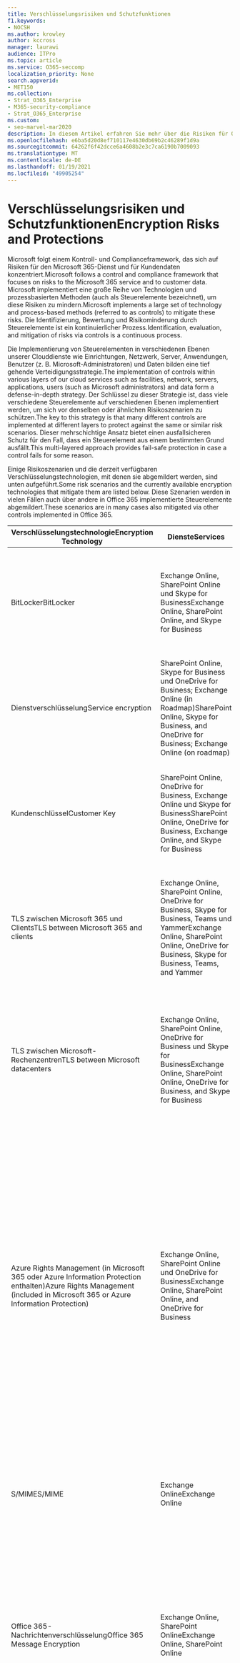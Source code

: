 ```yaml
---
title: Verschlüsselungsrisiken und Schutzfunktionen
f1.keywords:
- NOCSH
ms.author: krowley
author: kccross
manager: laurawi
audience: ITPro
ms.topic: article
ms.service: O365-seccomp
localization_priority: None
search.appverid:
- MET150
ms.collection:
- Strat_O365_Enterprise
- M365-security-compliance
- Strat_O365_Enterprise
ms.custom:
- seo-marvel-mar2020
description: In diesem Artikel erfahren Sie mehr über die Risiken für Office 365 und die Verschlüsselungstechnologien, die zum Schutz verfügbar sind.
ms.openlocfilehash: e6ba5d20d8ef710117e4630db69b2c46289f1d9a
ms.sourcegitcommit: 64262f6f42dcce6a4608b2e3c7ca6190b7009093
ms.translationtype: MT
ms.contentlocale: de-DE
ms.lasthandoff: 01/19/2021
ms.locfileid: "49905254"
---
```

# <a name="encryption-risks-and-protections"></a><span data-ttu-id="fee8e-103">Verschlüsselungsrisiken und Schutzfunktionen</span><span class="sxs-lookup"><span data-stu-id="fee8e-103">Encryption Risks and Protections</span></span>

<span data-ttu-id="fee8e-104">Microsoft folgt einem Kontroll- und Complianceframework, das sich auf Risiken für den Microsoft 365-Dienst und für Kundendaten konzentriert.</span><span class="sxs-lookup"><span data-stu-id="fee8e-104">Microsoft follows a control and compliance framework that focuses on risks to the Microsoft 365 service and to customer data.</span></span> <span data-ttu-id="fee8e-105">Microsoft implementiert eine große Reihe von Technologien und prozessbasierten Methoden (auch als Steuerelemente bezeichnet), um diese Risiken zu mindern.</span><span class="sxs-lookup"><span data-stu-id="fee8e-105">Microsoft implements a large set of technology and process-based methods (referred to as controls) to mitigate these risks.</span></span> <span data-ttu-id="fee8e-106">Die Identifizierung, Bewertung und Risikominderung durch Steuerelemente ist ein kontinuierlicher Prozess.</span><span class="sxs-lookup"><span data-stu-id="fee8e-106">Identification, evaluation, and mitigation of risks via controls is a continuous process.</span></span> 

<span data-ttu-id="fee8e-107">Die Implementierung von Steuerelementen in verschiedenen Ebenen unserer Clouddienste wie Einrichtungen, Netzwerk, Server, Anwendungen, Benutzer (z. B. Microsoft-Administratoren) und Daten bilden eine tief gehende Verteidigungsstrategie.</span><span class="sxs-lookup"><span data-stu-id="fee8e-107">The implementation of controls within various layers of our cloud services such as facilities, network, servers, applications, users (such as Microsoft administrators) and data form a defense-in-depth strategy.</span></span> <span data-ttu-id="fee8e-108">Der Schlüssel zu dieser Strategie ist, dass viele verschiedene Steuerelemente auf verschiedenen Ebenen implementiert werden, um sich vor denselben oder ähnlichen Risikoszenarien zu schützen.</span><span class="sxs-lookup"><span data-stu-id="fee8e-108">The key to this strategy is that many different controls are implemented at different layers to protect against the same or similar risk scenarios.</span></span> <span data-ttu-id="fee8e-109">Dieser mehrschichtige Ansatz bietet einen ausfallsicheren Schutz für den Fall, dass ein Steuerelement aus einem bestimmten Grund ausfällt.</span><span class="sxs-lookup"><span data-stu-id="fee8e-109">This multi-layered approach provides fail-safe protection in case a control fails for some reason.</span></span>

<span data-ttu-id="fee8e-110">Einige Risikoszenarien und die derzeit verfügbaren Verschlüsselungstechnologien, mit denen sie abgemildert werden, sind unten aufgeführt.</span><span class="sxs-lookup"><span data-stu-id="fee8e-110">Some risk scenarios and the currently available encryption technologies that mitigate them are listed below.</span></span> <span data-ttu-id="fee8e-111">Diese Szenarien werden in vielen Fällen auch über andere in Office 365 implementierte Steuerelemente abgemildert.</span><span class="sxs-lookup"><span data-stu-id="fee8e-111">These scenarios are in many cases also mitigated via other controls implemented in Office 365.</span></span>

| <span data-ttu-id="fee8e-112">Verschlüsselungstechnologie</span><span class="sxs-lookup"><span data-stu-id="fee8e-112">Encryption Technology</span></span> | <span data-ttu-id="fee8e-113">Dienste</span><span class="sxs-lookup"><span data-stu-id="fee8e-113">Services</span></span> | <span data-ttu-id="fee8e-114">Schlüsselverwaltung</span><span class="sxs-lookup"><span data-stu-id="fee8e-114">Key Management</span></span> | <span data-ttu-id="fee8e-115">Risikoszenario</span><span class="sxs-lookup"><span data-stu-id="fee8e-115">Risk Scenario</span></span> | <span data-ttu-id="fee8e-116">Wert</span><span class="sxs-lookup"><span data-stu-id="fee8e-116">Value</span></span> |
|---------------------------------------------------------------------------------|--------------------------------------------------------------------------------------------------|---------------------|------------------------------------------------------------------------------------------------------------------------------------------|---------------------------------------------------------------------------------------------------------------------------------------------------------------------------------------------------------------------------------------------------------------------------------------------------------------------------------------------------------------------------------------------------------------------------------|
| <span data-ttu-id="fee8e-117">BitLocker</span><span class="sxs-lookup"><span data-stu-id="fee8e-117">BitLocker</span></span> | <span data-ttu-id="fee8e-118">Exchange Online, SharePoint Online und Skype for Business</span><span class="sxs-lookup"><span data-stu-id="fee8e-118">Exchange Online, SharePoint Online, and Skype for Business</span></span> | <span data-ttu-id="fee8e-119">Microsoft</span><span class="sxs-lookup"><span data-stu-id="fee8e-119">Microsoft</span></span> | <span data-ttu-id="fee8e-120">Datenträger oder Server werden gestohlen oder nicht ordnungsgemäß wiederverwendet.</span><span class="sxs-lookup"><span data-stu-id="fee8e-120">Disks or servers are stolen or improperly recycled.</span></span> | <span data-ttu-id="fee8e-121">BitLocker bietet einen fehlersicheren Ansatz zum Schutz vor Datenverlusten durch gestohlene oder nicht ordnungsgemäß wiederverwendete Hardware (Server/Datenträger).</span><span class="sxs-lookup"><span data-stu-id="fee8e-121">BitLocker provides a fail-safe approach to protect against loss of data due to stolen or improperly recycled hardware (server/disk).</span></span> |
| <span data-ttu-id="fee8e-122">Dienstverschlüsselung</span><span class="sxs-lookup"><span data-stu-id="fee8e-122">Service encryption</span></span> | <span data-ttu-id="fee8e-123">SharePoint Online, Skype for Business und OneDrive for Business; Exchange Online (in Roadmap)</span><span class="sxs-lookup"><span data-stu-id="fee8e-123">SharePoint Online, Skype for Business, and OneDrive for Business; Exchange Online (on roadmap)</span></span> | <span data-ttu-id="fee8e-124">Microsoft</span><span class="sxs-lookup"><span data-stu-id="fee8e-124">Microsoft</span></span> | <span data-ttu-id="fee8e-125">Interner oder externer Hacker versucht, als BLOB auf einzelne Dateien/Daten zu zugreifen.</span><span class="sxs-lookup"><span data-stu-id="fee8e-125">Internal or external hacker tries to access individual files/data as a blob.</span></span> | <span data-ttu-id="fee8e-126">Die verschlüsselten Daten können nicht ohne Zugriff auf Schlüssel entschlüsselt werden.</span><span class="sxs-lookup"><span data-stu-id="fee8e-126">The encrypted data cannot be decrypted without access to keys.</span></span> <span data-ttu-id="fee8e-127">Trägt dazu bei, das Risiko eines Hackerzugriffs auf Daten zu verringern.</span><span class="sxs-lookup"><span data-stu-id="fee8e-127">Helps to mitigate risk of a hacker accessing data.</span></span> |
| <span data-ttu-id="fee8e-128">Kundenschlüssel</span><span class="sxs-lookup"><span data-stu-id="fee8e-128">Customer Key</span></span> | <span data-ttu-id="fee8e-129">SharePoint Online, OneDrive for Business, Exchange Online und Skype for Business</span><span class="sxs-lookup"><span data-stu-id="fee8e-129">SharePoint Online, OneDrive for Business, Exchange Online, and Skype for Business</span></span> | <span data-ttu-id="fee8e-130">Kunde</span><span class="sxs-lookup"><span data-stu-id="fee8e-130">Customer</span></span> | <span data-ttu-id="fee8e-131">N/V (Dieses Feature ist als Compliancefeature konzipiert, nicht als Risikominderung.)</span><span class="sxs-lookup"><span data-stu-id="fee8e-131">N/A (This feature is designed as a compliance feature; not as a mitigation for any risk.)</span></span> | <span data-ttu-id="fee8e-132">Hilft Kunden bei der Erfüllung interner Vorschriften und Complianceverpflichtungen sowie bei der Möglichkeit, den Dienst zu verlassen und den Zugriff von Microsoft auf Daten zu widerrufen</span><span class="sxs-lookup"><span data-stu-id="fee8e-132">Helps customers meet internal regulation and compliance obligations, and the ability to leave the service and revoke Microsoft's access to data</span></span> |
| <span data-ttu-id="fee8e-133">TLS zwischen Microsoft 365 und Clients</span><span class="sxs-lookup"><span data-stu-id="fee8e-133">TLS between Microsoft 365 and clients</span></span> | <span data-ttu-id="fee8e-134">Exchange Online, SharePoint Online, OneDrive for Business, Skype for Business, Teams und Yammer</span><span class="sxs-lookup"><span data-stu-id="fee8e-134">Exchange Online, SharePoint Online, OneDrive for Business, Skype for Business, Teams, and Yammer</span></span> | <span data-ttu-id="fee8e-135">Microsoft, Kunde</span><span class="sxs-lookup"><span data-stu-id="fee8e-135">Microsoft, Customer</span></span> | <span data-ttu-id="fee8e-136">Man-in-the-Middle- oder andere Angriffe zum Tippen auf den Datenfluss zwischen Microsoft 365 und Clientcomputern über das Internet.</span><span class="sxs-lookup"><span data-stu-id="fee8e-136">Man-in-the-middle or other attack to tap the data flow between Microsoft 365 and client computers over Internet.</span></span> | <span data-ttu-id="fee8e-137">Diese Implementierung bietet sowohl Für Microsoft als auch Kunden einen Mehrwert und stellt die Datenintegrität sicher, wenn sie zwischen Microsoft 365 und dem Client fließt.</span><span class="sxs-lookup"><span data-stu-id="fee8e-137">This implementation provides value to both Microsoft and customers and assures data integrity as it flows between Microsoft 365 and the client.</span></span> |
| <span data-ttu-id="fee8e-138">TLS zwischen Microsoft-Rechenzentren</span><span class="sxs-lookup"><span data-stu-id="fee8e-138">TLS between Microsoft datacenters</span></span> | <span data-ttu-id="fee8e-139">Exchange Online, SharePoint Online, OneDrive for Business und Skype for Business</span><span class="sxs-lookup"><span data-stu-id="fee8e-139">Exchange Online, SharePoint Online, OneDrive for Business, and Skype for Business</span></span> | <span data-ttu-id="fee8e-140">Microsoft</span><span class="sxs-lookup"><span data-stu-id="fee8e-140">Microsoft</span></span> | <span data-ttu-id="fee8e-141">Man-in-the-Middle- oder andere Angriffe zum Tippen auf den Kundendatenfluss zwischen Microsoft 365-Servern in verschiedenen Microsoft-Rechenzentren.</span><span class="sxs-lookup"><span data-stu-id="fee8e-141">Man-in-the-middle or other attack to tap the customer data flow between Microsoft 365 servers located in different Microsoft datacenters.</span></span> | <span data-ttu-id="fee8e-142">Diese Implementierung ist eine weitere Methode zum Schutz von Daten vor Angriffen zwischen Microsoft-Rechenzentren.</span><span class="sxs-lookup"><span data-stu-id="fee8e-142">This implementation is another method to protect data against attacks between Microsoft datacenters.</span></span> |
| <span data-ttu-id="fee8e-143">Azure Rights Management (in Microsoft 365 oder Azure Information Protection enthalten)</span><span class="sxs-lookup"><span data-stu-id="fee8e-143">Azure Rights Management (included in Microsoft 365 or Azure Information Protection)</span></span> | <span data-ttu-id="fee8e-144">Exchange Online, SharePoint Online und OneDrive for Business</span><span class="sxs-lookup"><span data-stu-id="fee8e-144">Exchange Online, SharePoint Online, and OneDrive for Business</span></span> | <span data-ttu-id="fee8e-145">Kunde</span><span class="sxs-lookup"><span data-stu-id="fee8e-145">Customer</span></span> | <span data-ttu-id="fee8e-146">Daten fallen in die Hände einer Person, die keinen Zugriff auf die Daten haben sollte.</span><span class="sxs-lookup"><span data-stu-id="fee8e-146">Data falls into the hands of a person who should not have access to the data.</span></span> | <span data-ttu-id="fee8e-147">Azure Information Protection verwendet Azure RMS, das Kunden mithilfe von Verschlüsselungs-, Identitäts- und Autorisierungsrichtlinien einen Mehrwert bietet, um Dateien und E-Mails auf mehreren Geräten zu schützen.</span><span class="sxs-lookup"><span data-stu-id="fee8e-147">Azure Information Protection uses Azure RMS, which provides value to customers by using encryption, identity, and authorization policies to help secure files and email across multiple devices.</span></span> <span data-ttu-id="fee8e-148">Azure RMS bietet Kunden einen Mehrwert, wenn alle E-Mails von Microsoft 365, die bestimmte Kriterien erfüllen (d. h. alle E-Mails an eine bestimmte Adresse), automatisch verschlüsselt werden können, bevor sie an einen anderen Empfänger gesendet werden.</span><span class="sxs-lookup"><span data-stu-id="fee8e-148">Azure RMS provides value to customers where all emails originating from Microsoft 365 that match certain criteria (i.e., all emails to a certain address) can be automatically encrypted before they get sent to another recipient.</span></span> |
| <span data-ttu-id="fee8e-149">S/MIME</span><span class="sxs-lookup"><span data-stu-id="fee8e-149">S/MIME</span></span> | <span data-ttu-id="fee8e-150">Exchange Online</span><span class="sxs-lookup"><span data-stu-id="fee8e-150">Exchange Online</span></span> | <span data-ttu-id="fee8e-151">Kunde</span><span class="sxs-lookup"><span data-stu-id="fee8e-151">Customer</span></span> | <span data-ttu-id="fee8e-152">E-Mails werden in die Hände einer Person gesendet, die nicht der beabsichtigte Empfänger ist.</span><span class="sxs-lookup"><span data-stu-id="fee8e-152">Email falls into the hands of a person who is not the intended recipient.</span></span> | <span data-ttu-id="fee8e-153">S/MIME bietet Kunden einen Mehrwert, indem sie sicher stellen, dass mit S/MIME verschlüsselte E-Mails nur vom direkten Empfänger der E-Mail entschlüsselt werden können.</span><span class="sxs-lookup"><span data-stu-id="fee8e-153">S/MIME provides value to customers by assuring that email encrypted with S/MIME can only be decrypted by the direct recipient of the email.</span></span> |
| <span data-ttu-id="fee8e-154">Office 365-Nachrichtenverschlüsselung</span><span class="sxs-lookup"><span data-stu-id="fee8e-154">Office 365 Message Encryption</span></span> | <span data-ttu-id="fee8e-155">Exchange Online, SharePoint Online</span><span class="sxs-lookup"><span data-stu-id="fee8e-155">Exchange Online, SharePoint Online</span></span> | <span data-ttu-id="fee8e-156">Kunde</span><span class="sxs-lookup"><span data-stu-id="fee8e-156">Customer</span></span> | <span data-ttu-id="fee8e-157">E-Mails, einschließlich geschützter Anlagen, werden von einer Person innerhalb oder außerhalb von Microsoft 365 gesendet, die nicht der beabsichtigte Empfänger der E-Mail ist.</span><span class="sxs-lookup"><span data-stu-id="fee8e-157">Email, including protected attachments, falls in hands of a person either within or outside Microsoft 365 who is not the intended recipient of the email.</span></span> | <span data-ttu-id="fee8e-158">OME bietet Kunden einen Mehrwert, wenn alle E-Mails von Microsoft 365, die bestimmte Kriterien erfüllen (d. h. alle E-Mails an eine bestimmte Adresse), automatisch verschlüsselt werden, bevor sie an einen anderen internen oder externen Empfänger gesendet werden.</span><span class="sxs-lookup"><span data-stu-id="fee8e-158">OME provides value to customers where all emails originating from Microsoft 365 that match certain criteria (i.e., all emails to a certain address) are automatically encrypted before they get sent to another internal or an external recipient.</span></span> |
| <span data-ttu-id="fee8e-159">SMTP TLS mit Partnerorganisation</span><span class="sxs-lookup"><span data-stu-id="fee8e-159">SMTP TLS with partner organization</span></span> | <span data-ttu-id="fee8e-160">Exchange Online</span><span class="sxs-lookup"><span data-stu-id="fee8e-160">Exchange Online</span></span> | <span data-ttu-id="fee8e-161">Kunde</span><span class="sxs-lookup"><span data-stu-id="fee8e-161">Customer</span></span> | <span data-ttu-id="fee8e-162">E-Mails werden während der Übertragung von einem Microsoft 365-Mandanten an eine andere Partnerorganisation über einen Man-in-the-Middle- oder einen anderen Angriff abgefangen.</span><span class="sxs-lookup"><span data-stu-id="fee8e-162">Email is intercepted via a man-in-the-middle or other attack while in transit from a Microsoft 365 tenant to another partner organization.</span></span> | <span data-ttu-id="fee8e-163">Dieses Szenario bietet dem Kunden einen Mehrwert, damit er alle E-Mails zwischen dem Microsoft 365-Mandanten und der E-Mail-Organisation des Partners innerhalb eines verschlüsselten SMTP-Kanals senden/empfangen kann.</span><span class="sxs-lookup"><span data-stu-id="fee8e-163">This scenario provides value to the customer such that they can send/receive all emails between their Microsoft 365 tenant and their partner's email organization inside an encrypted SMTP channel.</span></span> |

## <a name="encryption-technologies-available-in-multi-tenant-environments"></a><span data-ttu-id="fee8e-164">Verschlüsselungstechnologien, die in mehr mandantenumgebungen verfügbar sind</span><span class="sxs-lookup"><span data-stu-id="fee8e-164">Encryption technologies available in multi-tenant environments</span></span>

| <span data-ttu-id="fee8e-165">Verschlüsselungstechnologie</span><span class="sxs-lookup"><span data-stu-id="fee8e-165">Encryption Technology</span></span> | <span data-ttu-id="fee8e-166">Implementiert von</span><span class="sxs-lookup"><span data-stu-id="fee8e-166">Implemented by</span></span> | <span data-ttu-id="fee8e-167">Schlüsselaustauschalgorithmus und -stärke</span><span class="sxs-lookup"><span data-stu-id="fee8e-167">Key Exchange Algorithm and Strength</span></span> | <span data-ttu-id="fee8e-168">Schlüsselverwaltung\*</span><span class="sxs-lookup"><span data-stu-id="fee8e-168">Key Management\*</span></span> | <span data-ttu-id="fee8e-169">FIPS 140-2 validiert</span><span class="sxs-lookup"><span data-stu-id="fee8e-169">FIPS 140-2 Validated</span></span> |
|----------------------------------------------------------------------------------|-------------------------|------------------------------------------------------------------------------------------------------------------------------------------------------------------------------------|--------------------------------------------------------------------------------------------------------------------------------------------------------------------------------------------------------------------------------------------------------------------------------------------------------------------------------------------------------------------------------------------------------------------------------------------------------------------------------------------------------------------------------------------------------------------------------------------------------------------------------------------------------------------------------------------------------------------------------------------------------------------------------------------------------------------------------------------------------------------------------------------------------------|-----------------------------------------------------------------------|
| <span data-ttu-id="fee8e-170">BitLocker</span><span class="sxs-lookup"><span data-stu-id="fee8e-170">BitLocker</span></span> | <span data-ttu-id="fee8e-171">Exchange Online</span><span class="sxs-lookup"><span data-stu-id="fee8e-171">Exchange Online</span></span> | <span data-ttu-id="fee8e-172">AES 256-Bit</span><span class="sxs-lookup"><span data-stu-id="fee8e-172">AES 256-bit</span></span> | <span data-ttu-id="fee8e-173">Der externe AES-Schlüssel wird in einem geheimen Schlüssel und in der Registrierung des Exchange-Servers gespeichert.</span><span class="sxs-lookup"><span data-stu-id="fee8e-173">AES external key is stored in a Secret Safe and in the registry of the Exchange server.</span></span> <span data-ttu-id="fee8e-174">Der geheime Schlüssel ist ein gesichertes Repository, für das eine hohe Rechteerweiterung und Genehmigungen für den Zugriff erforderlich sind.</span><span class="sxs-lookup"><span data-stu-id="fee8e-174">The Secret Safe is a secured repository that requires high-level elevation and approvals to access.</span></span> <span data-ttu-id="fee8e-175">Der Zugriff kann nur mit einem internen Tool namens Lockbox angefordert und genehmigt werden.</span><span class="sxs-lookup"><span data-stu-id="fee8e-175">Access can be requested and approved only by using an internal tool called Lockbox.</span></span> <span data-ttu-id="fee8e-176">Der externe AES-Schlüssel wird auch im Trusted Platform Module auf dem Server gespeichert.</span><span class="sxs-lookup"><span data-stu-id="fee8e-176">The AES external key is also stored in the Trusted Platform Module in the server.</span></span> <span data-ttu-id="fee8e-177">Ein 48-stelliges numerisches Kennwort wird in Active Directory gespeichert und durch Lockbox geschützt.</span><span class="sxs-lookup"><span data-stu-id="fee8e-177">A 48-digit numerical password is stored in Active Directory and protected by Lockbox.</span></span> | <span data-ttu-id="fee8e-178">Ja</span><span class="sxs-lookup"><span data-stu-id="fee8e-178">Yes</span></span> |
|  | <span data-ttu-id="fee8e-179">SharePoint Online</span><span class="sxs-lookup"><span data-stu-id="fee8e-179">SharePoint Online</span></span> | <span data-ttu-id="fee8e-180">AES 256-Bit</span><span class="sxs-lookup"><span data-stu-id="fee8e-180">AES 256-bit</span></span> | <span data-ttu-id="fee8e-181">Der externe AES-Schlüssel wird in einem geheimen Schlüssel gespeichert.</span><span class="sxs-lookup"><span data-stu-id="fee8e-181">AES external key is stored in a Secret Safe.</span></span> <span data-ttu-id="fee8e-182">Der geheime Schlüssel ist ein gesichertes Repository, für das eine hohe Rechteerweiterung und Genehmigungen für den Zugriff erforderlich sind.</span><span class="sxs-lookup"><span data-stu-id="fee8e-182">The Secret Safe is a secured repository that requires high-level elevation and approvals to access.</span></span> <span data-ttu-id="fee8e-183">Der Zugriff kann nur mit einem internen Tool namens Lockbox angefordert und genehmigt werden.</span><span class="sxs-lookup"><span data-stu-id="fee8e-183">Access can be requested and approved only by using an internal tool called Lockbox.</span></span> <span data-ttu-id="fee8e-184">Der externe AES-Schlüssel wird auch im Trusted Platform Module auf dem Server gespeichert.</span><span class="sxs-lookup"><span data-stu-id="fee8e-184">The AES external key is also stored in the Trusted Platform Module in the server.</span></span> <span data-ttu-id="fee8e-185">Ein 48-stelliges numerisches Kennwort wird in Active Directory gespeichert und durch Lockbox geschützt.</span><span class="sxs-lookup"><span data-stu-id="fee8e-185">A 48-digit numerical password is stored in Active Directory and protected by Lockbox.</span></span> | <span data-ttu-id="fee8e-186">Ja</span><span class="sxs-lookup"><span data-stu-id="fee8e-186">Yes</span></span> |
|  | <span data-ttu-id="fee8e-187">Skype for Business</span><span class="sxs-lookup"><span data-stu-id="fee8e-187">Skype for Business</span></span> | <span data-ttu-id="fee8e-188">AES 256-Bit</span><span class="sxs-lookup"><span data-stu-id="fee8e-188">AES 256-bit</span></span> | <span data-ttu-id="fee8e-189">Der externe AES-Schlüssel wird in einem geheimen Schlüssel gespeichert.</span><span class="sxs-lookup"><span data-stu-id="fee8e-189">AES external key is stored in a Secret Safe.</span></span> <span data-ttu-id="fee8e-190">Der geheime Schlüssel ist ein gesichertes Repository, für das eine hohe Rechteerweiterung und Genehmigungen für den Zugriff erforderlich sind.</span><span class="sxs-lookup"><span data-stu-id="fee8e-190">The Secret Safe is a secured repository that requires high-level elevation and approvals to access.</span></span> <span data-ttu-id="fee8e-191">Der Zugriff kann nur mit einem internen Tool namens Lockbox angefordert und genehmigt werden.</span><span class="sxs-lookup"><span data-stu-id="fee8e-191">Access can be requested and approved only by using an internal tool called Lockbox.</span></span> <span data-ttu-id="fee8e-192">Der externe AES-Schlüssel wird auch im Trusted Platform Module auf dem Server gespeichert.</span><span class="sxs-lookup"><span data-stu-id="fee8e-192">The AES external key is also stored in the Trusted Platform Module in the server.</span></span> <span data-ttu-id="fee8e-193">Ein 48-stelliges numerisches Kennwort wird in Active Directory gespeichert und durch Lockbox geschützt.</span><span class="sxs-lookup"><span data-stu-id="fee8e-193">A 48-digit numerical password is stored in Active Directory and protected by Lockbox.</span></span> | <span data-ttu-id="fee8e-194">Ja</span><span class="sxs-lookup"><span data-stu-id="fee8e-194">Yes</span></span> |
| <span data-ttu-id="fee8e-195">Dienstverschlüsselung</span><span class="sxs-lookup"><span data-stu-id="fee8e-195">Service Encryption</span></span> | <span data-ttu-id="fee8e-196">Microsoft Office SharePoint Online</span><span class="sxs-lookup"><span data-stu-id="fee8e-196">SharePoint Online</span></span> | <span data-ttu-id="fee8e-197">AES 256-Bit</span><span class="sxs-lookup"><span data-stu-id="fee8e-197">AES 256-bit</span></span> | <span data-ttu-id="fee8e-198">Die Schlüssel, die zum Verschlüsseln der Blobs verwendet werden, werden in der SharePoint Online-Inhaltsdatenbank gespeichert.</span><span class="sxs-lookup"><span data-stu-id="fee8e-198">The keys used to encrypt the blobs are stored in the SharePoint Online Content Database.</span></span> <span data-ttu-id="fee8e-199">Die SharePoint Online-Inhaltsdatenbank ist durch Datenbankzugriffssteuerungen und die Verschlüsselung im Ruhe ruhend geschützt.</span><span class="sxs-lookup"><span data-stu-id="fee8e-199">The SharePoint Online Content Database is protected by database access controls and encryption at rest.</span></span> <span data-ttu-id="fee8e-200">Die Verschlüsselung erfolgt mithilfe von TDE in Azure SQL Database.</span><span class="sxs-lookup"><span data-stu-id="fee8e-200">Encryption is performed using TDE in Azure SQL Database.</span></span> <span data-ttu-id="fee8e-201">Diese geheimen Schlüssel befinden sich auf Dienstebene für SharePoint Online, nicht auf Mandantenebene.</span><span class="sxs-lookup"><span data-stu-id="fee8e-201">These secrets are at the service level for SharePoint Online, not at the tenant level.</span></span> <span data-ttu-id="fee8e-202">Diese geheimen Schlüssel (auch als Hauptschlüssel bezeichnet) werden in einem separaten sicheren Repository gespeichert, das als Schlüsselspeicher bezeichnet wird.</span><span class="sxs-lookup"><span data-stu-id="fee8e-202">These secrets (sometimes referred to as the master keys) are stored in a separate secure repository called the Key Store.</span></span> <span data-ttu-id="fee8e-203">TDE bietet sicherheit im Ruhedienst sowohl für die aktive Datenbank als auch für die Datenbanksicherungen und Transaktionsprotokolle.</span><span class="sxs-lookup"><span data-stu-id="fee8e-203">TDE provides security at rest for both the active database and the database backups and transaction logs.</span></span> <span data-ttu-id="fee8e-204">Wenn Kunden den optionalen Schlüssel bereitstellen, wird der Kundenschlüssel im Azure Key Vault gespeichert, und der Dienst verwendet den Schlüssel zum Verschlüsseln eines Mandantenschlüssels, der zum Verschlüsseln eines Websiteschlüssels verwendet wird, der dann zum Verschlüsseln der Schlüssel auf Dateiebene verwendet wird.</span><span class="sxs-lookup"><span data-stu-id="fee8e-204">When customers provide the optional key, the customer key is stored in Azure Key Vault, and the service uses the key to encrypt a tenant key, which is used to encrypt a site key, which is then used to encrypt the file level keys.</span></span> <span data-ttu-id="fee8e-205">Im Wesentlichen wird eine neue Schlüsselhierarchie eingeführt, wenn der Kunde einen Schlüssel liefert.</span><span class="sxs-lookup"><span data-stu-id="fee8e-205">Essentially, a new key hierarchy is introduced when the customer provides a key.</span></span> | <span data-ttu-id="fee8e-206">Ja</span><span class="sxs-lookup"><span data-stu-id="fee8e-206">Yes</span></span> |
|  | <span data-ttu-id="fee8e-207">Skype for Business</span><span class="sxs-lookup"><span data-stu-id="fee8e-207">Skype for Business</span></span> | <span data-ttu-id="fee8e-208">AES 256-Bit</span><span class="sxs-lookup"><span data-stu-id="fee8e-208">AES 256-bit</span></span> | <span data-ttu-id="fee8e-209">Jedes Datenteil wird mit einem anderen zufällig generierten 256-Bit-Schlüssel verschlüsselt.</span><span class="sxs-lookup"><span data-stu-id="fee8e-209">Each piece of data is encrypted using a different randomly generated 256-bit key.</span></span> <span data-ttu-id="fee8e-210">Der Verschlüsselungsschlüssel wird in einer entsprechenden Metadaten-XML-Datei gespeichert, die auch durch einen Konferenzmasterschlüssel verschlüsselt wird.</span><span class="sxs-lookup"><span data-stu-id="fee8e-210">The encryption key is stored in a corresponding metadata XML file, which is also encrypted by a per-conference master key.</span></span> <span data-ttu-id="fee8e-211">Der Hauptschlüssel wird auch einmal pro Konferenz nach dem Zufallsprinzip generiert.</span><span class="sxs-lookup"><span data-stu-id="fee8e-211">The master key is also randomly generated once per conference.</span></span> | <span data-ttu-id="fee8e-212">Ja</span><span class="sxs-lookup"><span data-stu-id="fee8e-212">Yes</span></span> |
|  | <span data-ttu-id="fee8e-213">Exchange Online</span><span class="sxs-lookup"><span data-stu-id="fee8e-213">Exchange Online</span></span> | <span data-ttu-id="fee8e-214">AES 256-Bit</span><span class="sxs-lookup"><span data-stu-id="fee8e-214">AES 256-bit</span></span> | <span data-ttu-id="fee8e-215">Jedes Postfach wird mithilfe einer Datenverschlüsselungsrichtlinie verschlüsselt, die Verschlüsselungsschlüssel verwendet, die von Microsoft (nach Roadmap) oder vom Kunden (bei Verwendung des Kundenschlüssels) gesteuert werden.</span><span class="sxs-lookup"><span data-stu-id="fee8e-215">Each mailbox is encrypted using a data encryption policy that uses encryption keys controlled by Microsoft (on roadmap) or by the customer (when Customer Key is used).</span></span> | <span data-ttu-id="fee8e-216">Ja</span><span class="sxs-lookup"><span data-stu-id="fee8e-216">Yes</span></span> |
| <span data-ttu-id="fee8e-217">TLS zwischen Microsoft 365 und Clients/Partnern</span><span class="sxs-lookup"><span data-stu-id="fee8e-217">TLS between Microsoft 365 and clients/partners</span></span> | <span data-ttu-id="fee8e-218">Exchange Online</span><span class="sxs-lookup"><span data-stu-id="fee8e-218">Exchange Online</span></span> | [<span data-ttu-id="fee8e-219">Opportunistisches TLS, das mehrere Verschlüsselungssammlungen unterstützt</span><span class="sxs-lookup"><span data-stu-id="fee8e-219">Opportunistic TLS supporting multiple cipher suites</span></span>](https://technet.microsoft.com/library/mt163898.aspx) | <span data-ttu-id="fee8e-220">Das TLS-Zertifikat für Exchange Online (outlook.office.com) ist ein 2048-Bit-SHA256RSA-Zertifikat, das von "CyberTrust Root" ausgestellt wurde.</span><span class="sxs-lookup"><span data-stu-id="fee8e-220">The TLS certificate for Exchange Online (outlook.office.com) is a 2048-bit SHA256RSA certificate issued by Baltimore CyberTrust Root.</span></span> <br> <br> <span data-ttu-id="fee8e-221">Das TLS-Stammzertifikat für Exchange Online ist ein 2048-Bit-SHA1RSA-Zertifikat, das von CyberTrust Root von CyberTrust Root ausgestellt wurde.</span><span class="sxs-lookup"><span data-stu-id="fee8e-221">The TLS root certificate for Exchange Online is a 2048-bit SHA1RSA certificate issued by Baltimore CyberTrust Root.</span></span> | <span data-ttu-id="fee8e-222">Ja, wenn TLS 1.2 mit 256-Bit-Verschlüsselungsstärke verwendet wird</span><span class="sxs-lookup"><span data-stu-id="fee8e-222">Yes, when TLS 1.2 with 256-bit cipher strength is used</span></span> |
|  | <span data-ttu-id="fee8e-223">Microsoft Office SharePoint Online</span><span class="sxs-lookup"><span data-stu-id="fee8e-223">SharePoint Online</span></span> | <span data-ttu-id="fee8e-224">TLS 1.2 mit AES 256</span><span class="sxs-lookup"><span data-stu-id="fee8e-224">TLS 1.2 with AES 256</span></span> <br> <br> [<span data-ttu-id="fee8e-225">Datenverschlüsselung in OneDrive for Business und SharePoint Online</span><span class="sxs-lookup"><span data-stu-id="fee8e-225">Data Encryption in OneDrive for Business and SharePoint Online</span></span>](https://technet.microsoft.com/library/dn905447.aspx) | <span data-ttu-id="fee8e-226">Das TLS-Zertifikat für SharePoint Online (\*.sharepoint.com) ist ein 2048-Bit-SHA256RSA-Zertifikat, das von "CyberTrust Root" ausgestellt wurde.</span><span class="sxs-lookup"><span data-stu-id="fee8e-226">The TLS certificate for SharePoint Online (\*.sharepoint.com) is a 2048-bit SHA256RSA certificate issued by Baltimore CyberTrust Root.</span></span> <br> <br> <span data-ttu-id="fee8e-227">Das TLS-Stammzertifikat für SharePoint Online ist ein 2048-Bit-SHA1RSA-Zertifikat, das von "CyberTrust Root" ausgestellt wurde.</span><span class="sxs-lookup"><span data-stu-id="fee8e-227">The TLS root certificate for SharePoint Online is a 2048-bit SHA1RSA certificate issued by Baltimore CyberTrust Root.</span></span> | <span data-ttu-id="fee8e-228">Ja</span><span class="sxs-lookup"><span data-stu-id="fee8e-228">Yes</span></span> |
|  | <span data-ttu-id="fee8e-229">Skype for Business</span><span class="sxs-lookup"><span data-stu-id="fee8e-229">Skype for Business</span></span> | [<span data-ttu-id="fee8e-230">TLS für SIP-Kommunikation und PSOM-Datenfreigabesitzungen</span><span class="sxs-lookup"><span data-stu-id="fee8e-230">TLS for SIP communications and PSOM data sharing sessions</span></span>](https://support.office.com/article/Set-up-your-network-for-Skype-for-Business-Online-d21f89b0-3afc-432e-b735-036b2432fdbf) | <span data-ttu-id="fee8e-231">Das TLS-Zertifikat für Skype for Business (\*.lync.com) ist ein 2048-Bit-SHA256RSA-Zertifikat, das von "CyberTrust Root" ausgestellt wurde.</span><span class="sxs-lookup"><span data-stu-id="fee8e-231">The TLS certificate for Skype for Business (\*.lync.com) is a 2048-bit SHA256RSA certificate issued by Baltimore CyberTrust Root.</span></span> <br> <br> <span data-ttu-id="fee8e-232">Das TLS-Stammzertifikat für Skype for Business ist ein 2048-Bit-SHA256RSA-Zertifikat, das von CyberTrust Root (CyberTrust Root) ausgestellt wurde.</span><span class="sxs-lookup"><span data-stu-id="fee8e-232">The TLS root certificate for Skype for Business is a 2048-bit SHA256RSA certificate issued by Baltimore CyberTrust Root.</span></span> | <span data-ttu-id="fee8e-233">Ja</span><span class="sxs-lookup"><span data-stu-id="fee8e-233">Yes</span></span> |
|  | <span data-ttu-id="fee8e-234">Microsoft Teams</span><span class="sxs-lookup"><span data-stu-id="fee8e-234">Microsoft Teams</span></span> | <span data-ttu-id="fee8e-235">TLS 1.2 mit AES 256</span><span class="sxs-lookup"><span data-stu-id="fee8e-235">TLS 1.2 with AES 256</span></span> <br> <br> [<span data-ttu-id="fee8e-236">Häufig gestellte Fragen zu Microsoft Teams – Administratorhilfe</span><span class="sxs-lookup"><span data-stu-id="fee8e-236">Frequently asked questions about Microsoft Teams – Admin Help</span></span>](https://docs.microsoft.com/MicrosoftTeams/teams-overview) | <span data-ttu-id="fee8e-237">Das TLS-Zertifikat für Microsoft Teams (teams.microsoft.com, edge.skype.com) ist ein 2048-Bit-SHA256RSA-Zertifikat, das von "CyberTrust Root" ausgestellt wurde.</span><span class="sxs-lookup"><span data-stu-id="fee8e-237">The TLS certificate for Microsoft Teams (teams.microsoft.com, edge.skype.com) is a 2048-bit SHA256RSA certificate issued by Baltimore CyberTrust Root.</span></span> <br> <br> <span data-ttu-id="fee8e-238">Das TLS-Stammzertifikat für Microsoft Teams ist ein 2048-Bit-SHA256RSA-Zertifikat, das von CyberTrust Root (CyberTrust Root) ausgestellt wurde.</span><span class="sxs-lookup"><span data-stu-id="fee8e-238">The TLS root certificate for Microsoft Teams is a 2048-bit SHA256RSA certificate issued by Baltimore CyberTrust Root.</span></span> | <span data-ttu-id="fee8e-239">Ja</span><span class="sxs-lookup"><span data-stu-id="fee8e-239">Yes</span></span> |
| <span data-ttu-id="fee8e-240">TLS zwischen Microsoft-Rechenzentren</span><span class="sxs-lookup"><span data-stu-id="fee8e-240">TLS between Microsoft datacenters</span></span> | <span data-ttu-id="fee8e-241">Alle Microsoft 365-Dienste</span><span class="sxs-lookup"><span data-stu-id="fee8e-241">All Microsoft 365 services</span></span> | <span data-ttu-id="fee8e-242">TLS 1.2 mit AES 256</span><span class="sxs-lookup"><span data-stu-id="fee8e-242">TLS 1.2 with AES 256</span></span> <br> <br> <span data-ttu-id="fee8e-243">SRTP (Secure Real-time Transport Protocol)</span><span class="sxs-lookup"><span data-stu-id="fee8e-243">Secure Real-time Transport Protocol (SRTP)</span></span> | <span data-ttu-id="fee8e-244">Microsoft verwendet eine intern verwaltete und bereitgestellte Zertifizierungsstelle für die Server-zu-Server-Kommunikation zwischen Microsoft-Rechenzentren.</span><span class="sxs-lookup"><span data-stu-id="fee8e-244">Microsoft uses an internally managed and deployed certification authority for server-to-server communications between Microsoft datacenters.</span></span> | <span data-ttu-id="fee8e-245">Ja</span><span class="sxs-lookup"><span data-stu-id="fee8e-245">Yes</span></span> |
| <span data-ttu-id="fee8e-246">Azure Rights Management (in Microsoft 365 oder Azure Information Protection enthalten)</span><span class="sxs-lookup"><span data-stu-id="fee8e-246">Azure Rights Management (included in Microsoft 365 or Azure Information Protection)</span></span> | <span data-ttu-id="fee8e-247">Exchange Online</span><span class="sxs-lookup"><span data-stu-id="fee8e-247">Exchange Online</span></span> | <span data-ttu-id="fee8e-248">Unterstützt [Kryptografiemodus 2,](https://docs.microsoft.com/previous-versions/windows/it-pro/windows-server-2008-R2-and-2008/hh867439(v=ws.10))eine aktualisierte und erweiterte kryptografische RMS-Implementierung.</span><span class="sxs-lookup"><span data-stu-id="fee8e-248">Supports [Cryptographic Mode 2](https://docs.microsoft.com/previous-versions/windows/it-pro/windows-server-2008-R2-and-2008/hh867439(v=ws.10)), an updated and enhanced RMS cryptographic implementation.</span></span> <span data-ttu-id="fee8e-249">Es unterstützt RSA 2048 für Signatur und Verschlüsselung und SHA-256 für Hash in der Signatur.</span><span class="sxs-lookup"><span data-stu-id="fee8e-249">It supports RSA 2048 for signature and encryption, and SHA-256 for hash in the signature.</span></span> | <span data-ttu-id="fee8e-250">[Verwaltet von Microsoft](https://docs.microsoft.com/azure/information-protection/plan-implement-tenant-key).</span><span class="sxs-lookup"><span data-stu-id="fee8e-250">[Managed by Microsoft](https://docs.microsoft.com/azure/information-protection/plan-implement-tenant-key).</span></span> | <span data-ttu-id="fee8e-251">Ja</span><span class="sxs-lookup"><span data-stu-id="fee8e-251">Yes</span></span> |
|  | <span data-ttu-id="fee8e-252">SharePoint Online</span><span class="sxs-lookup"><span data-stu-id="fee8e-252">SharePoint Online</span></span> | <span data-ttu-id="fee8e-253">Unterstützt [den Kryptografiemodus 2,](https://docs.microsoft.com/previous-versions/windows/it-pro/windows-server-2008-R2-and-2008/hh867439(v=ws.10))eine aktualisierte und erweiterte kryptografische RMS-Implementierung.</span><span class="sxs-lookup"><span data-stu-id="fee8e-253">Supports [Cryptographic Mode 2](https://docs.microsoft.com/previous-versions/windows/it-pro/windows-server-2008-R2-and-2008/hh867439(v=ws.10)), an updated and enhanced RMS cryptographic implementation.</span></span> <span data-ttu-id="fee8e-254">Es unterstützt RSA 2048 für Signatur und Verschlüsselung und SHA-256 für die Signatur.</span><span class="sxs-lookup"><span data-stu-id="fee8e-254">It supports RSA 2048 for signature and encryption, and SHA-256 for signature.</span></span> | <span data-ttu-id="fee8e-255">[Verwaltet von Microsoft](https://docs.microsoft.com/azure/information-protection/plan-implement-tenant-key), die Standardeinstellung ist; oder</span><span class="sxs-lookup"><span data-stu-id="fee8e-255">[Managed by Microsoft](https://docs.microsoft.com/azure/information-protection/plan-implement-tenant-key), which is the default setting; or</span></span> <br> <br> <span data-ttu-id="fee8e-256">Vom Kunden verwaltet, was eine Alternative zu von Microsoft verwalteten Schlüsseln ist.</span><span class="sxs-lookup"><span data-stu-id="fee8e-256">Customer-managed, which is an alternative to Microsoft-managed keys.</span></span> <span data-ttu-id="fee8e-257">Organisationen mit einem IT-verwalteten Azure-Abonnement können BYOK verwenden und die Nutzung kostenlos protokollieren.</span><span class="sxs-lookup"><span data-stu-id="fee8e-257">Organizations that have an IT-managed Azure subscription can use BYOK and log its usage at no extra charge.</span></span> <span data-ttu-id="fee8e-258">Weitere Informationen finden Sie unter [Implementieren ihres eigenen Schlüssels.](https://docs.microsoft.com/azure/information-protection/plan-implement-tenant-key)</span><span class="sxs-lookup"><span data-stu-id="fee8e-258">For more information, see [Implementing bring your own key](https://docs.microsoft.com/azure/information-protection/plan-implement-tenant-key).</span></span> <span data-ttu-id="fee8e-259">In dieser Konfiguration werden nCipher HSMs verwendet, um Ihre Schlüssel zu schützen.</span><span class="sxs-lookup"><span data-stu-id="fee8e-259">In this configuration, nCipher HSMs are used to protect your keys.</span></span> <span data-ttu-id="fee8e-260">Weitere Informationen finden Sie unter [nCipher HSMs und Azure RMS](https://www.thales-esecurity.com/msrms/cloud).</span><span class="sxs-lookup"><span data-stu-id="fee8e-260">For more information, see [nCipher HSMs and Azure RMS](https://www.thales-esecurity.com/msrms/cloud).</span></span> | <span data-ttu-id="fee8e-261">Ja</span><span class="sxs-lookup"><span data-stu-id="fee8e-261">Yes</span></span> |
| <span data-ttu-id="fee8e-262">S/MIME</span><span class="sxs-lookup"><span data-stu-id="fee8e-262">S/MIME</span></span> | <span data-ttu-id="fee8e-263">Exchange Online</span><span class="sxs-lookup"><span data-stu-id="fee8e-263">Exchange Online</span></span> | <span data-ttu-id="fee8e-264">Syntaxstandard 1.5 für kryptografische Nachrichten (PKCS #7)</span><span class="sxs-lookup"><span data-stu-id="fee8e-264">Cryptographic Message Syntax Standard 1.5 (PKCS #7)</span></span> | <span data-ttu-id="fee8e-265">Hängt von der vom Kunden verwalteten Public -Key-Infrastruktur ab, die bereitgestellt wird.</span><span class="sxs-lookup"><span data-stu-id="fee8e-265">Depends on the customer-managed public key infrastructure deployed.</span></span> <span data-ttu-id="fee8e-266">Die Schlüsselverwaltung wird vom Kunden ausgeführt, und Microsoft hat nieMals Zugriff auf die privaten Schlüssel, die zum Signieren und Entschlüsseln verwendet werden.</span><span class="sxs-lookup"><span data-stu-id="fee8e-266">Key management is performed by the customer, and Microsoft never has access to the private keys used for signing and decryption.</span></span> | <span data-ttu-id="fee8e-267">Ja, wenn für die Verschlüsselung ausgehender Nachrichten mit 3DES oder AES256 konfiguriert</span><span class="sxs-lookup"><span data-stu-id="fee8e-267">Yes, when configured to encrypt outgoing messages with 3DES or AES256</span></span> |
| <span data-ttu-id="fee8e-268">Office 365-Nachrichtenverschlüsselung</span><span class="sxs-lookup"><span data-stu-id="fee8e-268">Office 365 Message Encryption</span></span> | <span data-ttu-id="fee8e-269">Exchange Online</span><span class="sxs-lookup"><span data-stu-id="fee8e-269">Exchange Online</span></span> | <span data-ttu-id="fee8e-270">Identisch mit Azure RMS ( Kryptografiemodus[2](https://technet.microsoft.com/library/dn569290.aspx) – RSA 2048 für Signatur und Verschlüsselung und SHA-256 für Signatur)</span><span class="sxs-lookup"><span data-stu-id="fee8e-270">Same as Azure RMS ([Cryptographic Mode 2](https://technet.microsoft.com/library/dn569290.aspx) - RSA 2048 for signature and encryption, and SHA-256 for signature)</span></span> | <span data-ttu-id="fee8e-271">Verwendet Azure Information Protection als Verschlüsselungsinfrastruktur.</span><span class="sxs-lookup"><span data-stu-id="fee8e-271">Uses Azure Information Protection as its encryption infrastructure.</span></span> <span data-ttu-id="fee8e-272">Die verwendete Verschlüsselungsmethode hängt davon ab, woher Sie die RMS-Schlüssel zum Verschlüsseln und Entschlüsseln von Nachrichten erhalten.</span><span class="sxs-lookup"><span data-stu-id="fee8e-272">The encryption method used depends on where you obtain the RMS keys used to encrypt and decrypt messages.</span></span> | <span data-ttu-id="fee8e-273">Ja</span><span class="sxs-lookup"><span data-stu-id="fee8e-273">Yes</span></span> |
| <span data-ttu-id="fee8e-274">SMTP TLS mit Partnerorganisation</span><span class="sxs-lookup"><span data-stu-id="fee8e-274">SMTP TLS with partner organization</span></span> | <span data-ttu-id="fee8e-275">Exchange Online</span><span class="sxs-lookup"><span data-stu-id="fee8e-275">Exchange Online</span></span> | <span data-ttu-id="fee8e-276">TLS 1.2 mit AES 256</span><span class="sxs-lookup"><span data-stu-id="fee8e-276">TLS 1.2 with AES 256</span></span> | <span data-ttu-id="fee8e-277">Das TLS-Zertifikat für Exchange Online (outlook.office.com) ist ein 2048-Bit SHA-256 mit RSA-Verschlüsselungszertifikat, das von DigiCert Cloud Services CA-1 ausgestellt wurde.</span><span class="sxs-lookup"><span data-stu-id="fee8e-277">The TLS certificate for Exchange Online (outlook.office.com) is a 2048-bit SHA-256 with RSA Encryption certificate issued by DigiCert Cloud Services CA-1.</span></span> <br> <br> <span data-ttu-id="fee8e-278">Das TLS-Stammzertifikat für Exchange Online ist ein 2048-Bit-SHA-1-Zertifikat mit RSA-Verschlüsselung, das von [der GlobalenSign-Stammzertifizierungsstelle – R1 ausgestellt wurde.](https://docs.microsoft.com/microsoft-365/compliance/exchange-online-uses-tls-to-secure-email-connections?view=o365-worldwide#tls-certificate-information-for-exchange-online)</span><span class="sxs-lookup"><span data-stu-id="fee8e-278">The TLS root certificate for Exchange Online is a 2048-bit SHA-1 with RSA Encryption certificate issued by [GlobalSign Root CA – R1](https://docs.microsoft.com/microsoft-365/compliance/exchange-online-uses-tls-to-secure-email-connections?view=o365-worldwide#tls-certificate-information-for-exchange-online).</span></span> <br> <br> <span data-ttu-id="fee8e-279">Beachten Sie, dass sich unsere Zertifikate aus Sicherheitsgründen von Zeit zu Zeit ändern.</span><span class="sxs-lookup"><span data-stu-id="fee8e-279">Be aware that, for security reasons, our certificates do change from time to time.</span></span> | <span data-ttu-id="fee8e-280">Ja, wenn TLS 1.2 mit 256-Bit-Verschlüsselungsstärke verwendet wird</span><span class="sxs-lookup"><span data-stu-id="fee8e-280">Yes, when TLS 1.2 with 256-bit cipher strength is used</span></span> |

<span data-ttu-id="fee8e-281">*\*TLS-Zertifikate, auf die in dieser Tabelle verwiesen wird, sind für Rechenzentren in den USA; Nicht-US-Rechenzentren verwenden auch 2048-Bit-SHA256RSA-Zertifikate.*</span><span class="sxs-lookup"><span data-stu-id="fee8e-281">*\*TLS certificates referenced in this table are for US datacenters; non-US datacenters also use 2048-bit SHA256RSA certificates.*</span></span>

## <a name="encryption-technologies-available-in-government-cloud-community-environments"></a><span data-ttu-id="fee8e-282">Verschlüsselungstechnologien, die in Government Cloud Community Umgebungen verfügbar sind</span><span class="sxs-lookup"><span data-stu-id="fee8e-282">Encryption technologies available in Government cloud community environments</span></span>

| <span data-ttu-id="fee8e-283">Verschlüsselungstechnologie</span><span class="sxs-lookup"><span data-stu-id="fee8e-283">Encryption Technology</span></span> | <span data-ttu-id="fee8e-284">Implementiert von</span><span class="sxs-lookup"><span data-stu-id="fee8e-284">Implemented by</span></span> | <span data-ttu-id="fee8e-285">Schlüsselaustauschalgorithmus und -stärke</span><span class="sxs-lookup"><span data-stu-id="fee8e-285">Key Exchange Algorithm and Strength</span></span> | <span data-ttu-id="fee8e-286">Schlüsselverwaltung\*</span><span class="sxs-lookup"><span data-stu-id="fee8e-286">Key Management\*</span></span> | <span data-ttu-id="fee8e-287">FIPS 140-2 validiert</span><span class="sxs-lookup"><span data-stu-id="fee8e-287">FIPS 140-2 Validated</span></span> |
|---------------------------------------------|--------------------------------------------------------|------------------------------------------------------------------------------------------------------------------------------------------------------------------------------------|--------------------------------------------------------------------------------------------------------------------------------------------------------------------------------------------------------------------------------------------------------------------------------------------------------------------------------------------------------------------------------------------------------------------------------------------------------------------------------------------------------------------------------------------------------------------------------------------------------------------------------------------------------------------------------------------------------------------------------------------------------------------------------------------------------------------------------------------------------------------------------------------------------------|-------------------------------------------------------------------------|
| <span data-ttu-id="fee8e-288">BitLocker</span><span class="sxs-lookup"><span data-stu-id="fee8e-288">BitLocker</span></span> | <span data-ttu-id="fee8e-289">Exchange Online</span><span class="sxs-lookup"><span data-stu-id="fee8e-289">Exchange Online</span></span> | <span data-ttu-id="fee8e-290">AES 256-Bit</span><span class="sxs-lookup"><span data-stu-id="fee8e-290">AES 256-bit</span></span> | <span data-ttu-id="fee8e-291">Der externe AES-Schlüssel wird in einem geheimen Schlüssel und in der Registrierung des Exchange-Servers gespeichert.</span><span class="sxs-lookup"><span data-stu-id="fee8e-291">AES external key is stored in a Secret Safe and in the registry of the Exchange server.</span></span> <span data-ttu-id="fee8e-292">Der geheime Schlüssel ist ein gesichertes Repository, für das eine hohe Rechteerweiterung und Genehmigungen für den Zugriff erforderlich sind.</span><span class="sxs-lookup"><span data-stu-id="fee8e-292">The Secret Safe is a secured repository that requires high-level elevation and approvals to access.</span></span> <span data-ttu-id="fee8e-293">Der Zugriff kann nur mit einem internen Tool namens Lockbox angefordert und genehmigt werden.</span><span class="sxs-lookup"><span data-stu-id="fee8e-293">Access can be requested and approved only by using an internal tool called Lockbox.</span></span> <span data-ttu-id="fee8e-294">Der externe AES-Schlüssel wird auch im Trusted Platform Module auf dem Server gespeichert.</span><span class="sxs-lookup"><span data-stu-id="fee8e-294">The AES external key is also stored in the Trusted Platform Module in the server.</span></span> <span data-ttu-id="fee8e-295">Ein 48-stelliges numerisches Kennwort wird in Active Directory gespeichert und durch Lockbox geschützt.</span><span class="sxs-lookup"><span data-stu-id="fee8e-295">A 48-digit numerical password is stored in Active Directory and protected by Lockbox.</span></span> | <span data-ttu-id="fee8e-296">Ja</span><span class="sxs-lookup"><span data-stu-id="fee8e-296">Yes</span></span> |
|  | <span data-ttu-id="fee8e-297">SharePoint Online</span><span class="sxs-lookup"><span data-stu-id="fee8e-297">SharePoint Online</span></span> | <span data-ttu-id="fee8e-298">AES 256-Bit</span><span class="sxs-lookup"><span data-stu-id="fee8e-298">AES 256-bit</span></span> | <span data-ttu-id="fee8e-299">Der externe AES-Schlüssel wird in einem geheimen Schlüssel gespeichert.</span><span class="sxs-lookup"><span data-stu-id="fee8e-299">AES external key is stored in a Secret Safe.</span></span> <span data-ttu-id="fee8e-300">Der geheime Schlüssel ist ein gesichertes Repository, für das eine hohe Rechteerweiterung und Genehmigungen für den Zugriff erforderlich sind.</span><span class="sxs-lookup"><span data-stu-id="fee8e-300">The Secret Safe is a secured repository that requires high-level elevation and approvals to access.</span></span> <span data-ttu-id="fee8e-301">Der Zugriff kann nur mit einem internen Tool namens Lockbox angefordert und genehmigt werden.</span><span class="sxs-lookup"><span data-stu-id="fee8e-301">Access can be requested and approved only by using an internal tool called Lockbox.</span></span> <span data-ttu-id="fee8e-302">Der externe AES-Schlüssel wird auch im Trusted Platform Module auf dem Server gespeichert.</span><span class="sxs-lookup"><span data-stu-id="fee8e-302">The AES external key is also stored in the Trusted Platform Module in the server.</span></span> <span data-ttu-id="fee8e-303">Ein 48-stelliges numerisches Kennwort wird in Active Directory gespeichert und durch Lockbox geschützt.</span><span class="sxs-lookup"><span data-stu-id="fee8e-303">A 48-digit numerical password is stored in Active Directory and protected by Lockbox.</span></span> | <span data-ttu-id="fee8e-304">Ja</span><span class="sxs-lookup"><span data-stu-id="fee8e-304">Yes</span></span> |
|  | <span data-ttu-id="fee8e-305">Skype for Business</span><span class="sxs-lookup"><span data-stu-id="fee8e-305">Skype for Business</span></span> | <span data-ttu-id="fee8e-306">AES 256-Bit</span><span class="sxs-lookup"><span data-stu-id="fee8e-306">AES 256-bit</span></span> | <span data-ttu-id="fee8e-307">Der externe AES-Schlüssel wird in einem geheimen Schlüssel gespeichert.</span><span class="sxs-lookup"><span data-stu-id="fee8e-307">AES external key is stored in a Secret Safe.</span></span> <span data-ttu-id="fee8e-308">Der geheime Schlüssel ist ein gesichertes Repository, für das eine hohe Rechteerweiterung und Genehmigungen für den Zugriff erforderlich sind.</span><span class="sxs-lookup"><span data-stu-id="fee8e-308">The Secret Safe is a secured repository that requires high-level elevation and approvals to access.</span></span> <span data-ttu-id="fee8e-309">Der Zugriff kann nur mit einem internen Tool namens Lockbox angefordert und genehmigt werden.</span><span class="sxs-lookup"><span data-stu-id="fee8e-309">Access can be requested and approved only by using an internal tool called Lockbox.</span></span> <span data-ttu-id="fee8e-310">Der externe AES-Schlüssel wird auch im Trusted Platform Module auf dem Server gespeichert.</span><span class="sxs-lookup"><span data-stu-id="fee8e-310">The AES external key is also stored in the Trusted Platform Module in the server.</span></span> <span data-ttu-id="fee8e-311">Ein 48-stelliges numerisches Kennwort wird in Active Directory gespeichert und durch Lockbox geschützt.</span><span class="sxs-lookup"><span data-stu-id="fee8e-311">A 48-digit numerical password is stored in Active Directory and protected by Lockbox.</span></span> | <span data-ttu-id="fee8e-312">Ja</span><span class="sxs-lookup"><span data-stu-id="fee8e-312">Yes</span></span> |
| <span data-ttu-id="fee8e-313">Dienstverschlüsselung</span><span class="sxs-lookup"><span data-stu-id="fee8e-313">Service Encryption</span></span> | <span data-ttu-id="fee8e-314">Microsoft Office SharePoint Online</span><span class="sxs-lookup"><span data-stu-id="fee8e-314">SharePoint Online</span></span> | <span data-ttu-id="fee8e-315">AES 256-Bit</span><span class="sxs-lookup"><span data-stu-id="fee8e-315">AES 256-bit</span></span> | <span data-ttu-id="fee8e-316">Die Schlüssel zum Verschlüsseln der Blobs werden in der SharePoint Online-Inhaltsdatenbank gespeichert.</span><span class="sxs-lookup"><span data-stu-id="fee8e-316">The keys used to encrypt the blobs are stored in the SharePoint Online Content Database.</span></span> <span data-ttu-id="fee8e-317">Die SharePoint Online-Inhaltsdatenbanken sind durch Datenbankzugriffssteuerungen und die Verschlüsselung im Ruheschutz geschützt.</span><span class="sxs-lookup"><span data-stu-id="fee8e-317">The SharePoint Online Content Databases is protected by database access controls and encryption at rest.</span></span> <span data-ttu-id="fee8e-318">Die Verschlüsselung erfolgt mithilfe von TDE in Azure SQL Database.</span><span class="sxs-lookup"><span data-stu-id="fee8e-318">Encryption is performed using TDE in Azure SQL Database.</span></span> <span data-ttu-id="fee8e-319">Diese geheimen Schlüssel befinden sich auf Dienstebene für SharePoint Online, nicht auf Mandantenebene.</span><span class="sxs-lookup"><span data-stu-id="fee8e-319">These secrets are at the service level for SharePoint Online, not at the tenant level.</span></span> <span data-ttu-id="fee8e-320">Diese geheimen Schlüssel (auch als Hauptschlüssel bezeichnet) werden in einem separaten sicheren Repository gespeichert, das als Schlüsselspeicher bezeichnet wird.</span><span class="sxs-lookup"><span data-stu-id="fee8e-320">These secrets (sometimes referred to as the master keys) are stored in a separate secure repository called the Key Store.</span></span> <span data-ttu-id="fee8e-321">TDE bietet sicherheit im Ruhedienst sowohl für die aktive Datenbank als auch für die Datenbanksicherungen und Transaktionsprotokolle.</span><span class="sxs-lookup"><span data-stu-id="fee8e-321">TDE provides security at rest for both the active database and the database backups and transaction logs.</span></span> <span data-ttu-id="fee8e-322">Wenn Kunden den optionalen Schlüssel bereitstellen, wird der Kundenschlüssel im Azure Key Vault gespeichert, und der Dienst verwendet den Schlüssel zum Verschlüsseln eines Mandantenschlüssels, der zum Verschlüsseln eines Websiteschlüssels verwendet wird, der dann zum Verschlüsseln der Schlüssel auf Dateiebene verwendet wird.</span><span class="sxs-lookup"><span data-stu-id="fee8e-322">When customers provide the optional key, the Customer Key is stored in Azure Key Vault, and the service uses the key to encrypt a tenant key, which is used to encrypt a site key, which is then used to encrypt the file level keys.</span></span> <span data-ttu-id="fee8e-323">Im Wesentlichen wird eine neue Schlüsselhierarchie eingeführt, wenn der Kunde einen Schlüssel liefert.</span><span class="sxs-lookup"><span data-stu-id="fee8e-323">Essentially, a new key hierarchy is introduced when the customer provides a key.</span></span> | <span data-ttu-id="fee8e-324">Ja</span><span class="sxs-lookup"><span data-stu-id="fee8e-324">Yes</span></span> |
|  | <span data-ttu-id="fee8e-325">Skype for Business</span><span class="sxs-lookup"><span data-stu-id="fee8e-325">Skype for Business</span></span> | <span data-ttu-id="fee8e-326">AES 256-Bit</span><span class="sxs-lookup"><span data-stu-id="fee8e-326">AES 256-bit</span></span> | <span data-ttu-id="fee8e-327">Jedes Datenteil wird mit einem anderen zufällig generierten 256-Bit-Schlüssel verschlüsselt.</span><span class="sxs-lookup"><span data-stu-id="fee8e-327">Each piece of data is encrypted using a different randomly generated 256-bit key.</span></span> <span data-ttu-id="fee8e-328">Der Verschlüsselungsschlüssel wird in einer entsprechenden Metadaten-XML-Datei gespeichert, die auch durch einen Konferenzmasterschlüssel verschlüsselt wird.</span><span class="sxs-lookup"><span data-stu-id="fee8e-328">The encryption key is stored in a corresponding metadata XML file, which is also encrypted by a per-conference master key.</span></span> <span data-ttu-id="fee8e-329">Der Hauptschlüssel wird auch einmal pro Konferenz nach dem Zufallsprinzip generiert.</span><span class="sxs-lookup"><span data-stu-id="fee8e-329">The master key is also randomly generated once per conference.</span></span> | <span data-ttu-id="fee8e-330">Ja</span><span class="sxs-lookup"><span data-stu-id="fee8e-330">Yes</span></span> |
|  | <span data-ttu-id="fee8e-331">Exchange Online</span><span class="sxs-lookup"><span data-stu-id="fee8e-331">Exchange Online</span></span> | <span data-ttu-id="fee8e-332">AES 256-Bit</span><span class="sxs-lookup"><span data-stu-id="fee8e-332">AES 256-bit</span></span> | <span data-ttu-id="fee8e-333">Jedes Postfach wird mithilfe einer Datenverschlüsselungsrichtlinie verschlüsselt, die Verschlüsselungsschlüssel verwendet, die von Microsoft oder vom Kunden gesteuert werden (bei Verwendung des Kundenschlüssels).</span><span class="sxs-lookup"><span data-stu-id="fee8e-333">Each mailbox is encrypted using a data encryption policy that uses encryption keys controlled by Microsoft or by the customer (when Customer Key is used).</span></span> | <span data-ttu-id="fee8e-334">Ja</span><span class="sxs-lookup"><span data-stu-id="fee8e-334">Yes</span></span> |
| <span data-ttu-id="fee8e-335">TLS zwischen Microsoft 365 und Clients/Partnern</span><span class="sxs-lookup"><span data-stu-id="fee8e-335">TLS between Microsoft 365 and clients/partners</span></span> | <span data-ttu-id="fee8e-336">Exchange Online</span><span class="sxs-lookup"><span data-stu-id="fee8e-336">Exchange Online</span></span> | [<span data-ttu-id="fee8e-337">Opportunistisches TLS, das mehrere Verschlüsselungssammlungen unterstützt</span><span class="sxs-lookup"><span data-stu-id="fee8e-337">Opportunistic TLS supporting multiple cipher suites</span></span>](https://technet.microsoft.com/library/mt163898.aspx) | <span data-ttu-id="fee8e-338">Das TLS-Zertifikat für Exchange Online (outlook.office.com) ist ein 2048-Bit-SHA256RSA-Zertifikat, das von "CyberTrust Root" ausgestellt wurde.</span><span class="sxs-lookup"><span data-stu-id="fee8e-338">The TLS certificate for Exchange Online (outlook.office.com) is a 2048-bit SHA256RSA certificate issued by Baltimore CyberTrust Root.</span></span> <br> <br> <span data-ttu-id="fee8e-339">Das TLS-Stammzertifikat für Exchange Online ist ein 2048-Bit-SHA1RSA-Zertifikat, das von "CyberTrust Root" ausgestellt wurde.</span><span class="sxs-lookup"><span data-stu-id="fee8e-339">The TLS root certificate for Exchange Online is a 2048-bit SHA1RSA certificate issued by Baltimore CyberTrust Root.</span></span> | <span data-ttu-id="fee8e-340">Ja, wenn TLS 1.2 mit 256-Bit-Verschlüsselungsstärke verwendet wird</span><span class="sxs-lookup"><span data-stu-id="fee8e-340">Yes, when TLS 1.2 with 256-bit cipher strength is used</span></span> |
|  | <span data-ttu-id="fee8e-341">Microsoft Office SharePoint Online</span><span class="sxs-lookup"><span data-stu-id="fee8e-341">SharePoint Online</span></span> | <span data-ttu-id="fee8e-342">TLS 1.2 mit AES 256</span><span class="sxs-lookup"><span data-stu-id="fee8e-342">TLS 1.2 with AES 256</span></span> | <span data-ttu-id="fee8e-343">Das TLS-Zertifikat für SharePoint Online (\*.sharepoint.com) ist ein 2048-Bit-SHA256RSA-Zertifikat, das von "CyberTrust Root" ausgestellt wurde.</span><span class="sxs-lookup"><span data-stu-id="fee8e-343">The TLS certificate for SharePoint Online (\*.sharepoint.com) is a 2048-bit SHA256RSA certificate issued by Baltimore CyberTrust Root.</span></span> <br> <br> <span data-ttu-id="fee8e-344">Das TLS-Stammzertifikat für SharePoint Online ist ein 2048-Bit-SHA1RSA-Zertifikat, das von "CyberTrust Root" ausgestellt wurde.</span><span class="sxs-lookup"><span data-stu-id="fee8e-344">The TLS root certificate for SharePoint Online is a 2048-bit SHA1RSA certificate issued by Baltimore CyberTrust Root.</span></span> | <span data-ttu-id="fee8e-345">Ja</span><span class="sxs-lookup"><span data-stu-id="fee8e-345">Yes</span></span> |
|  | <span data-ttu-id="fee8e-346">Skype for Business</span><span class="sxs-lookup"><span data-stu-id="fee8e-346">Skype for Business</span></span> | <span data-ttu-id="fee8e-347">TLS für SIP-Kommunikation und PSOM-Datenfreigabesitzungen</span><span class="sxs-lookup"><span data-stu-id="fee8e-347">TLS for SIP communications and PSOM data sharing sessions</span></span> | <span data-ttu-id="fee8e-348">Das TLS-Zertifikat für Skype for Business (\*.lync.com) ist ein 2048-Bit-SHA256RSA-Zertifikat, das von "CyberTrust Root" ausgestellt wurde.</span><span class="sxs-lookup"><span data-stu-id="fee8e-348">The TLS certificate for Skype for Business (\*.lync.com) is a 2048-bit SHA256RSA certificate issued by Baltimore CyberTrust Root.</span></span> <br> <br> <span data-ttu-id="fee8e-349">Das TLS-Stammzertifikat für Skype for Business ist ein 2048-Bit-SHA256RSA-Zertifikat, das von CyberTrust Root (Usa) ausgestellt wurde.</span><span class="sxs-lookup"><span data-stu-id="fee8e-349">The TLS root certificate for Skype for Business is a 2048-bit SHA256RSA certificate issued by Baltimore CyberTrust Root.</span></span> | <span data-ttu-id="fee8e-350">Ja</span><span class="sxs-lookup"><span data-stu-id="fee8e-350">Yes</span></span> |
|  | <span data-ttu-id="fee8e-351">Microsoft Teams</span><span class="sxs-lookup"><span data-stu-id="fee8e-351">Microsoft Teams</span></span> | [<span data-ttu-id="fee8e-352">Häufig gestellte Fragen zu Microsoft Teams – Administratorhilfe</span><span class="sxs-lookup"><span data-stu-id="fee8e-352">Frequently asked questions about Microsoft Teams – Admin Help</span></span>](https://docs.microsoft.com/MicrosoftTeams/teams-overview) | <span data-ttu-id="fee8e-353">Das #A0 für Microsoft Teams (teams.microsoft.com; edge.skype.com) ist ein 2048-Bit-SHA256RSA-Zertifikat, das von "CyberTrust Root" ausgestellt wurde.</span><span class="sxs-lookup"><span data-stu-id="fee8e-353">The TLS certificate for Microsoft Teams (teams.microsoft.com; edge.skype.com) is a 2048-bit SHA256RSA certificate issued by Baltimore CyberTrust Root.</span></span> <br> <br> <span data-ttu-id="fee8e-354">Das TLS-Stammzertifikat für Microsoft Teams ist ein 2048-Bit-SHA256RSA-Zertifikat, das von CyberTrust Root (CyberTrust Root) ausgestellt wurde.</span><span class="sxs-lookup"><span data-stu-id="fee8e-354">The TLS root certificate for Microsoft Teams is a 2048-bit SHA256RSA certificate issued by Baltimore CyberTrust Root.</span></span> | <span data-ttu-id="fee8e-355">Ja</span><span class="sxs-lookup"><span data-stu-id="fee8e-355">Yes</span></span> |
| <span data-ttu-id="fee8e-356">TLS zwischen Microsoft-Rechenzentren</span><span class="sxs-lookup"><span data-stu-id="fee8e-356">TLS between Microsoft datacenters</span></span> | <span data-ttu-id="fee8e-357">Exchange Online, SharePoint Online, Skype for Business</span><span class="sxs-lookup"><span data-stu-id="fee8e-357">Exchange Online, SharePoint Online, Skype for Business</span></span> | <span data-ttu-id="fee8e-358">TLS 1.2 mit AES 256</span><span class="sxs-lookup"><span data-stu-id="fee8e-358">TLS 1.2 with AES 256</span></span> | <span data-ttu-id="fee8e-359">Microsoft verwendet eine intern verwaltete und bereitgestellte Zertifizierungsstelle für die Server-zu-Server-Kommunikation zwischen Microsoft-Rechenzentren.</span><span class="sxs-lookup"><span data-stu-id="fee8e-359">Microsoft uses an internally managed and deployed certification authority for server-to-server communications between Microsoft datacenters.</span></span> | <span data-ttu-id="fee8e-360">Ja</span><span class="sxs-lookup"><span data-stu-id="fee8e-360">Yes</span></span> |
|  |  | <span data-ttu-id="fee8e-361">SRTP (Secure Real-time Transport Protocol)</span><span class="sxs-lookup"><span data-stu-id="fee8e-361">Secure Real-time Transport Protocol (SRTP)</span></span> |  |  |
| <span data-ttu-id="fee8e-362">Azure Rights Management Service</span><span class="sxs-lookup"><span data-stu-id="fee8e-362">Azure Rights Management Service</span></span> | <span data-ttu-id="fee8e-363">Exchange Online</span><span class="sxs-lookup"><span data-stu-id="fee8e-363">Exchange Online</span></span> | <span data-ttu-id="fee8e-364">Unterstützt [den Kryptografiemodus 2,](https://docs.microsoft.com/previous-versions/windows/it-pro/windows-server-2008-R2-and-2008/hh867439(v=ws.10))eine aktualisierte und erweiterte kryptografische RMS-Implementierung.</span><span class="sxs-lookup"><span data-stu-id="fee8e-364">Supports [Cryptographic Mode 2](https://docs.microsoft.com/previous-versions/windows/it-pro/windows-server-2008-R2-and-2008/hh867439(v=ws.10)), an updated and enhanced RMS cryptographic implementation.</span></span> <span data-ttu-id="fee8e-365">Es unterstützt RSA 2048 für Signatur und Verschlüsselung und SHA-256 für Hash in der Signatur.</span><span class="sxs-lookup"><span data-stu-id="fee8e-365">It supports RSA 2048 for signature and encryption, and SHA-256 for hash in the signature.</span></span> | <span data-ttu-id="fee8e-366">[Verwaltet von Microsoft](https://docs.microsoft.com/azure/information-protection/plan-implement-tenant-key).</span><span class="sxs-lookup"><span data-stu-id="fee8e-366">[Managed by Microsoft](https://docs.microsoft.com/azure/information-protection/plan-implement-tenant-key).</span></span> | <span data-ttu-id="fee8e-367">Ja</span><span class="sxs-lookup"><span data-stu-id="fee8e-367">Yes</span></span> |
|  | <span data-ttu-id="fee8e-368">SharePoint Online</span><span class="sxs-lookup"><span data-stu-id="fee8e-368">SharePoint Online</span></span> | <span data-ttu-id="fee8e-369">Unterstützt [Kryptografiemodus 2,](https://docs.microsoft.com/previous-versions/windows/it-pro/windows-server-2008-R2-and-2008/hh867439(v=ws.10))eine aktualisierte und erweiterte kryptografische RMS-Implementierung.</span><span class="sxs-lookup"><span data-stu-id="fee8e-369">Supports [Cryptographic Mode 2](https://docs.microsoft.com/previous-versions/windows/it-pro/windows-server-2008-R2-and-2008/hh867439(v=ws.10)), an updated and enhanced RMS cryptographic implementation.</span></span> <span data-ttu-id="fee8e-370">Es unterstützt RSA 2048 für Signatur und Verschlüsselung und SHA-256 für Hash in der Signatur.</span><span class="sxs-lookup"><span data-stu-id="fee8e-370">It supports RSA 2048 for signature and encryption, and SHA-256 for hash in the signature.</span></span> | <span data-ttu-id="fee8e-371">[Verwaltet von Microsoft](https://docs.microsoft.com/azure/information-protection/plan-implement-tenant-key), die Standardeinstellung ist; oder</span><span class="sxs-lookup"><span data-stu-id="fee8e-371">[Managed by Microsoft](https://docs.microsoft.com/azure/information-protection/plan-implement-tenant-key), which is the default setting; or</span></span> <br> <br> <span data-ttu-id="fee8e-372">Vom Kunden verwaltet (auch als BYOK bezeichnet), was eine Alternative zu von Microsoft verwalteten Schlüsseln ist.</span><span class="sxs-lookup"><span data-stu-id="fee8e-372">Customer-managed (also known as BYOK), which is an alternative to Microsoft-managed keys.</span></span> <span data-ttu-id="fee8e-373">Organisationen mit einem IT-verwalteten Azure-Abonnement können BYOK verwenden und die Nutzung kostenlos protokollieren.</span><span class="sxs-lookup"><span data-stu-id="fee8e-373">Organizations that have an IT-managed Azure subscription can use BYOK and log its usage at no extra charge.</span></span> <span data-ttu-id="fee8e-374">Weitere Informationen finden Sie unter [Implementieren ihres eigenen Schlüssels.](https://docs.microsoft.com/azure/information-protection/plan-implement-tenant-key)</span><span class="sxs-lookup"><span data-stu-id="fee8e-374">For more information, see [Implementing bring your own key](https://docs.microsoft.com/azure/information-protection/plan-implement-tenant-key).</span></span> <br> <br> <span data-ttu-id="fee8e-375">Im Szenario BYOK werden nCipher HSMs verwendet, um Ihre Schlüssel zu schützen.</span><span class="sxs-lookup"><span data-stu-id="fee8e-375">In the BYOK scenario, nCipher HSMs are used to protect your keys.</span></span> <span data-ttu-id="fee8e-376">Weitere Informationen finden Sie unter [nCipher HSMs und Azure RMS](https://www.thales-esecurity.com/msrms/cloud).</span><span class="sxs-lookup"><span data-stu-id="fee8e-376">For more information, see [nCipher HSMs and Azure RMS](https://www.thales-esecurity.com/msrms/cloud).</span></span> | <span data-ttu-id="fee8e-377">Ja</span><span class="sxs-lookup"><span data-stu-id="fee8e-377">Yes</span></span> |
| <span data-ttu-id="fee8e-378">S/MIME</span><span class="sxs-lookup"><span data-stu-id="fee8e-378">S/MIME</span></span> | <span data-ttu-id="fee8e-379">Exchange Online</span><span class="sxs-lookup"><span data-stu-id="fee8e-379">Exchange Online</span></span> | <span data-ttu-id="fee8e-380">Syntaxstandard 1.5 für Kryptografienachrichten (PKCS #7)</span><span class="sxs-lookup"><span data-stu-id="fee8e-380">Cryptographic Message Syntax Standard 1.5 (PKCS #7)</span></span> | <span data-ttu-id="fee8e-381">Hängt von der bereitgestellten Public -Key-Infrastruktur ab.</span><span class="sxs-lookup"><span data-stu-id="fee8e-381">Depends on the public key infrastructure deployed.</span></span> | <span data-ttu-id="fee8e-382">Ja, wenn sie so konfiguriert sind, dass ausgehende Nachrichten mit 3DES oder AES-256 verschlüsselt werden.</span><span class="sxs-lookup"><span data-stu-id="fee8e-382">Yes, when configured to encrypt outgoing messages with 3DES or AES-256.</span></span> |
| <span data-ttu-id="fee8e-383">Office 365-Nachrichtenverschlüsselung</span><span class="sxs-lookup"><span data-stu-id="fee8e-383">Office 365 Message Encryption</span></span> | <span data-ttu-id="fee8e-384">Exchange Online</span><span class="sxs-lookup"><span data-stu-id="fee8e-384">Exchange Online</span></span> | <span data-ttu-id="fee8e-385">Identisch mit Azure RMS ( Kryptografiemodus[2](https://technet.microsoft.com/library/dn569290.aspx) – RSA 2048 für Signatur und Verschlüsselung und SHA-256 für Hash in der Signatur)</span><span class="sxs-lookup"><span data-stu-id="fee8e-385">Same as Azure RMS ([Cryptographic Mode 2](https://technet.microsoft.com/library/dn569290.aspx) - RSA 2048 for signature and encryption, and SHA-256 for hash in the signature)</span></span> | <span data-ttu-id="fee8e-386">Verwendet Azure RMS als Verschlüsselungsinfrastruktur.</span><span class="sxs-lookup"><span data-stu-id="fee8e-386">Uses Azure RMS as its encryption infrastructure.</span></span> <span data-ttu-id="fee8e-387">Die verwendete Verschlüsselungsmethode hängt davon ab, woher Sie die RMS-Schlüssel zum Verschlüsseln und Entschlüsseln von Nachrichten erhalten.</span><span class="sxs-lookup"><span data-stu-id="fee8e-387">The encryption method used depends on where you obtain the RMS keys used to encrypt and decrypt messages.</span></span> <br> <br> <span data-ttu-id="fee8e-388">Wenn Sie Microsoft Azure RMS zum Abrufen der Schlüssel verwenden, wird der Kryptografiemodus 2 verwendet.</span><span class="sxs-lookup"><span data-stu-id="fee8e-388">If you use Microsoft Azure RMS to obtain the keys, Cryptographic Mode 2 is used.</span></span> <span data-ttu-id="fee8e-389">Wenn Sie Active Directory (AD) RMS verwenden, um die Schlüssel abzurufen, wird entweder Kryptografiemodus 1 oder 2 verwendet.</span><span class="sxs-lookup"><span data-stu-id="fee8e-389">If you use Active Directory (AD) RMS to obtain the keys, either Cryptographic Mode 1 or Cryptographic Mode 2 is used.</span></span> <span data-ttu-id="fee8e-390">Die verwendete Methode hängt von Ihrer lokalen AD RMS-Bereitstellung ab.</span><span class="sxs-lookup"><span data-stu-id="fee8e-390">The method used depends on your on-premises AD RMS deployment.</span></span> <span data-ttu-id="fee8e-391">Kryptografiemodus 1 ist die ursprüngliche Kryptografieimplementierung für AD RMS.</span><span class="sxs-lookup"><span data-stu-id="fee8e-391">Cryptographic Mode 1 is the original AD RMS cryptographic implementation.</span></span> <span data-ttu-id="fee8e-392">Es unterstützt RSA 1024 für Signatur und Verschlüsselung und SHA-1 für die Signatur.</span><span class="sxs-lookup"><span data-stu-id="fee8e-392">It supports RSA 1024 for signature and encryption and supports SHA-1 for signature.</span></span> <span data-ttu-id="fee8e-393">Dieser Modus wird weiterhin von allen aktuellen Versionen von RMS unterstützt, mit Ausnahme von BYOK-Konfigurationen, die HSMs verwenden.</span><span class="sxs-lookup"><span data-stu-id="fee8e-393">This mode continues to be supported by all current versions of RMS, except for BYOK configurations that use HSMs.</span></span> | <span data-ttu-id="fee8e-394">Ja</span><span class="sxs-lookup"><span data-stu-id="fee8e-394">Yes</span></span> |
| <span data-ttu-id="fee8e-395">SMTP TLS mit Partnerorganisation</span><span class="sxs-lookup"><span data-stu-id="fee8e-395">SMTP TLS with partner organization</span></span> | <span data-ttu-id="fee8e-396">Exchange Online</span><span class="sxs-lookup"><span data-stu-id="fee8e-396">Exchange Online</span></span> | <span data-ttu-id="fee8e-397">TLS 1.2 mit AES 256</span><span class="sxs-lookup"><span data-stu-id="fee8e-397">TLS 1.2 with AES 256</span></span> | <span data-ttu-id="fee8e-398">Das TLS-Zertifikat für Exchange Online (outlook.office.com) ist ein 2048-Bit SHA-256 mit RSA-Verschlüsselungszertifikat, das von DigiCert Cloud Services CA-1 ausgestellt wurde.</span><span class="sxs-lookup"><span data-stu-id="fee8e-398">The TLS certificate for Exchange Online (outlook.office.com) is a 2048-bit SHA-256 with RSA Encryption certificate issued by DigiCert Cloud Services CA-1.</span></span> <br> <br> <span data-ttu-id="fee8e-399">Das TLS-Stammzertifikat für Exchange Online ist ein 2048-Bit-SHA-1-Zertifikat mit RSA-Verschlüsselung, das von [der GlobalenSign-Stammzertifizierungsstelle – R1 ausgestellt wurde.](https://docs.microsoft.com/microsoft-365/compliance/exchange-online-uses-tls-to-secure-email-connections?view=o365-worldwide#tls-certificate-information-for-exchange-online)</span><span class="sxs-lookup"><span data-stu-id="fee8e-399">The TLS root certificate for Exchange Online is a 2048-bit SHA-1 with RSA Encryption certificate issued by [GlobalSign Root CA – R1](https://docs.microsoft.com/microsoft-365/compliance/exchange-online-uses-tls-to-secure-email-connections?view=o365-worldwide#tls-certificate-information-for-exchange-online).</span></span> <br> <br> <span data-ttu-id="fee8e-400">Beachten Sie, dass sich unsere Zertifikate aus Sicherheitsgründen von Zeit zu Zeit ändern.</span><span class="sxs-lookup"><span data-stu-id="fee8e-400">Be aware that, for security reasons, our certificates do change from time to time.</span></span> | <span data-ttu-id="fee8e-401">Ja, wenn TLS 1.2 mit 256-Bit-Verschlüsselungsstärke verwendet wird</span><span class="sxs-lookup"><span data-stu-id="fee8e-401">Yes, when TLS 1.2 with 256-bit cipher strength is used</span></span> |

<span data-ttu-id="fee8e-402">*\*TLS-Zertifikate, auf die in dieser Tabelle verwiesen wird, sind für Rechenzentren in den USA; Nicht-US-Rechenzentren verwenden auch 2048-Bit-SHA256RSA-Zertifikate.*</span><span class="sxs-lookup"><span data-stu-id="fee8e-402">*\*TLS certificates referenced in this table are for US datacenters; non-US datacenters also use 2048-bit SHA256RSA certificates.*</span></span>
